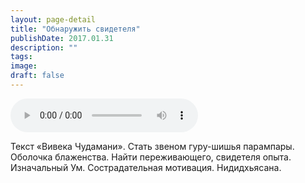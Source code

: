 ```yaml
---
layout: page-detail
title: "Обнаружить свидетеля"
publishDate: 2017.01.31
description: ""
tags:
image:
draft: false
---
```


<audio title="2017.01.31 - Обнаружить свидетеля.mp3" src="https://filer-api.advayta.org/v1.0/public/files/73510" controls=""></audio>

 Текст «Вивека Чудамани». Стать звеном гуру-шишья парампары. Оболочка блаженства. Найти переживающего, свидетеля опыта. Изначальный Ум. Сострадательная мотивация. Нидидхьясана. 

  
